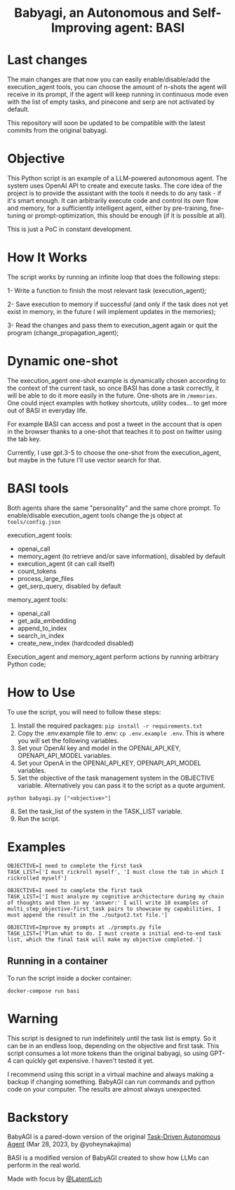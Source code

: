 <h1 align="center">
 Babyagi, an Autonomous and Self-Improving agent: BASI<div style="display: none;">lisk</div>
</h1>

# Last changes

The main changes are that now you can easily enable/disable/add the execution_agent tools, you can choose the amount of n-shots the agent will receive in its prompt, if the agent will keep running in continuous mode even with the list of empty tasks, and pinecone and serp are not activated by default.

This repository will soon be updated to be compatible with the latest commits from the original babyagi.


# Objective
This Python script is an example of a LLM-powered autonomous agent. The system uses OpenAI API to create and execute tasks.
The core idea of the project is to provide the assistant with the tools it needs to do any task - if it's smart enough. 
It can arbitrarily execute code and control its own flow and memory, for a sufficiently intelligent agent, either by pre-training, fine-tuning or prompt-optimization, this should be enough (if it is possible at all).

This is just a PoC in constant development.


# How It Works<a name="how-it-works"></a>
The script works by running an infinite loop that does the following steps:

1- Write a function to finish the most relevant task (execution_agent);
 
2- Save execution to memory if successful (and only if the task does not yet exist in memory, in the future I will implement updates in the memories);
 
3- Read the changes and pass them to execution_agent again or quit the program (change_propagation_agent);

# Dynamic one-shot

The execution_agent one-shot example is dynamically chosen according to the context of the current task, so once BASI has done a task correctly, it will be able to do it more easily in the future. One-shots are in ``/memories``. One could inject examples with hotkey shortcuts, utility codes... to get more out of BASI in everyday life. 

For example BASI can access and post a tweet in the account that is open in the browser thanks to a one-shot that teaches it to post on twitter using the tab key.

Currently, I use gpt.3-5 to choose the one-shot from the execution_agent, but maybe in the future I'll use vector search for that.

# BASI tools

Both agents share the same "personality" and the same chore prompt. 
To enable/disable execution_agent tools change the js object at ``tools/config.json``

execution_agent tools:

- openai_call
- memory_agent (to retrieve and/or save information), disabled by default
- execution_agent (it can call itself)
- count_tokens
- process_large_files
- get_serp_query, disabled by default

memory_agent tools:
- openai_call
- get_ada_embedding
- append_to_index
- search_in_index
- create_new_index (hardcoded disabled)

Execution_agent and memory_agent perform actions by running arbitrary Python code;


# How to Use<a name="how-to-use"></a>
To use the script, you will need to follow these steps:

1. Install the required packages: `pip install -r requirements.txt`
2. Copy the .env.example file to .env: `cp .env.example .env`. This is where you will set the following variables.
3. Set your OpenAI key and model in the OPENAI_API_KEY, OPENAPI_API_MODEL variables.
4. Set your OpenA in the OPENAI_API_KEY, OPENAPI_API_MODEL variables.
6. Set the objective of the task management system in the OBJECTIVE variable. Alternatively you can pass it to the script as a quote argument.
```
python babyagi.py ["<objective>"]
```
8. Set the task_list of the system in the TASK_LIST variable.
9. Run the script.

# Examples
```
OBJECTIVE=I need to complete the first task
TASK_LIST=['I must rickroll myself', 'I must close the tab in which I rickrolled myself']
```

```
OBJECTIVE=I need to complete the first task
TASK_LIST=['I must analyze my cognitive archictecture during my chain of thoughts and then in my 'answer:' I will write 10 examples of multi_step_objective-first_task pairs to showcase my capabilities, I must append the result in the ./output2.txt file.']
```

```
OBJECTIVE=Improve my prompts at ./prompts.py file
TASK_LIST=['Plan what to do. I must create a initial end-to-end task list, which the final task will make my objective completed.']
```

## Running in a container
To run the script inside a docker container:

```
docker-compose run basi
```

# Warning<a name="continous-script-warning"></a>
This script is designed to run indefinitely until the task list is empty. So it can be in an endless loop, depending on the objective and first task.
This script consumes a lot more tokens than the original babyagi, so using GPT-4 can quickly get expensive. I haven't tested it yet.

I recommend using this script in a virtual machine and always making a backup if changing something. BabyAGI can run commands and python code on your computer. The results are almost always unexpected.


# Backstory
BabyAGI is a pared-down version of the original [Task-Driven Autonomous Agent](https://twitter.com/yoheinakajima/status/1640934493489070080?s=20) (Mar 28, 2023, by @yoheynakajima)


BASI is a modified version of BabyAGI created to show how LLMs can perform in the real world.

Made with focus by [@LatentLich](https://twitter.com/LatentLich)
